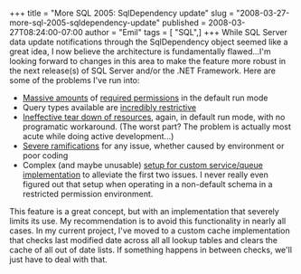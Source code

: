 +++
title = "More SQL 2005: SqlDependency update"
slug = "2008-03-27-more-sql-2005-sqldependency-update"
published = 2008-03-27T08:24:00-07:00
author = "Emil"
tags = [ "SQL",]
+++
While SQL Server data update notifications through the SqlDependency
object seemed like a great idea, I now believe the architecture is
fundamentally flawed...I'm looking forward to changes in this area to
make the feature more robust in the next release(s) of SQL Server and/or
the .NET Framework. Here are some of the problems I've run into:  

-   [Massive
    amounts](http://www.codeproject.com/KB/database/SqlDependencyPermissions.aspx)
    of [required
    permissions](http://emilsblog.lerch.org/2008/03/database-permissions-for-sqldependency.html)
    in the default run mode
-   Query types available are [incredibly
    restrictive](http://msdn2.microsoft.com/en-us/library/aewzkxxh.aspx)  
-   [Ineffective tear down of
    resources](http://blogs.msdn.com/remusrusanu/archive/2007/10/12/when-it-rains-it-pours.aspx),
    again, in default run mode, with no programatic workaround. (The
    worst part? The problem is actually most acute while doing active
    development...)  
-   [Severe
    ramifications](http://blogs.msdn.com/remusrusanu/archive/2007/10/12/when-it-rains-it-pours.aspx)
    for any issue, whether caused by environment or poor coding  
-   Complex (and maybe unusable) [setup for custom service/queue
    implementation](http://www.sqlskills.com/blogs/bobb/2006/06/28/PreprovisioningAndSqlDependency.aspx)
    to alleviate the first two issues. I never really even figured out
    that setup when operating in a non-default schema in a restricted
    permission environment.

This feature is a great concept, but with an implementation that
severely limits its use. My recommendation is to avoid this
functionality in nearly all cases. In my current project, I've moved to
a custom cache implementation that checks last modified date across all
all lookup tables and clears the cache of all out of date lists. If
something happens in between checks, we'll just have to deal with that.
